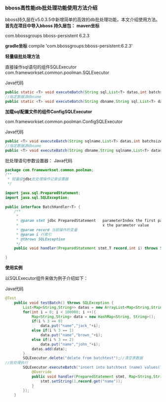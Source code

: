 ### bboss高性能db批处理功能使用方法介绍

bboss持久层在v5.0.3.5中新增简单的高效的db批处理功能，本文介绍使用方法。
**首先在项目中导入bboss 持久层包：**
**maven坐标**

<dependency>
    <groupId>com.bbossgroups</groupId>
    <artifactId>bboss-persistent</artifactId>
    <version>6.2.3</version>
</dependency>

**gradle坐标**
compile 'com.bbossgroups:bboss-persistent:6.2.3'

**轻量级批处理方法**

直接操作sql语句的组件SQLExecutor
com.frameworkset.common.poolman.SQLExecutor

Java代码

```java
public static <T> void executeBatch(String sql,List<T> datas,int batchsize, BatchHandler<T> batchHandler) throws SQLException   
//指定数据源dbname  
public static <T> void executeBatch(String dbname,String sql,List<T> datas,int batchsize, BatchHandler<T> batchHandler) throws SQLException  
```

**加载sql配置文件的组件ConfigSQLExecutor**

com.frameworkset.common.poolman.ConfigSQLExecutor

Java代码

```java
public <T> void executeBatch(String sqlname,List<T> datas,int batchsize, BatchHandler<T> batchHandler) throws SQLException  
//指定数据源dbname  
public <T> void executeBatch(String dbname,String sqlname,List<T> datas,int batchsize, BatchHandler<T> batchHandler) throws SQLException  

```

批处理语句参数设置器：
Java代码

```java
package com.frameworkset.common.poolman;  
/** 
 * 轻量级jdbc批处理操作记录设置器 
 */  
  
import java.sql.PreparedStatement;  
import java.sql.SQLException;  
  
public interface BatchHandler<T> {  
    /** 
     * 
     * @param stmt jdbc PreparedStatement   parameterIndex the first parameter is 1, the second is 2, ... 
     *                                      x the parameter value 
     * @param record 当前操作的变量 
     * @param i 行索引 
     * @throws SQLException 
     */  
    public void handler(PreparedStatement stmt,T record,int i) throws SQLException;  
  
}  

```

**使用实例**

以SQLExecutor组件来做为例子介绍如下：

Java代码

```java
@Test  
    public void testBatch() throws SQLException {  
        List<Map<String,String>> datas = new ArrayList<Map<String,String>>();//构造数据  
        for(int i = 0; i < 100000; i ++){  
            Map<String,String> data = new HashMap<String, String>();  
            if(i % 3 == 0)  
                data.put("name","jack_"+i);  
            else if(i % 3 == 1)  
                data.put("name","brown_"+i);  
            else if(i % 3 == 2)  
                data.put("name","john_"+i);  
            datas.add(data);  
        }  
        SQLExecutor.delete("delete from batchtest");//清空表数据  
//批处理执行  
        SQLExecutor.executeBatch("insert into batchtest (name) values(?)", datas, 10,new BatchHandler<Map<String,String>>() {  
            @Override  
            public void handler(PreparedStatement stmt, Map<String,String> record, int i) throws SQLException {  
                stmt.setString(1,record.get("name"));  
            }  
        });  
    }  
```

